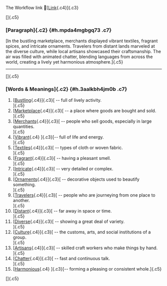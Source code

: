 The Workflow link
👏[[Link](https://www.google.com/url?q=http://www.google.com&sa=D&source=editors&ust=1758270028627684&usg=AOvVaw1eYUmrjRNjjXH6Csdf4P6t){.c4}]{.c3}

[]{.c5}

### [Paragraph]{.c2} {#h.mpda4mgbgq73 .c7}

[In the bustling marketplace, merchants displayed vibrant textiles,
fragrant spices, and intricate ornaments. Travelers from distant lands
marveled at the diverse culture, while local artisans showcased their
craftsmanship. The air was filled with animated chatter, blending
languages from across the world, creating a lively yet harmonious
atmosphere.]{.c5}

------------------------------------------------------------------------

[]{.c5}

### [Words & Meanings]{.c2} {#h.3aalkbh4jm0b .c7}

1.  [[Bustling](https://www.google.com/url?q=http://www.google.com&sa=D&source=editors&ust=1758270028629644&usg=AOvVaw20-3Uu4Y3YWTUNHGYI4vJN){.c4}]{.c3}[ --
    full of lively activity.\
    ]{.c5}
2.  [[Marketplace](https://www.google.com/url?q=http://www.google.com&sa=D&source=editors&ust=1758270028630153&usg=AOvVaw02PzeH2SPk4xAmxf1eHEW4){.c4}]{.c3}[ --
    a place where goods are bought and sold.\
    ]{.c5}
3.  [[Merchants](https://www.google.com/url?q=http://www.google.com&sa=D&source=editors&ust=1758270028630626&usg=AOvVaw0tFENMy55iyeRbSbcPIy0G){.c4}]{.c3}[ --
    people who sell goods, especially in large quantities.\
    ]{.c5}
4.  [[Vibrant](https://www.google.com/url?q=http://www.google.com&sa=D&source=editors&ust=1758270028631052&usg=AOvVaw2DCsf0OXoCBYO6vfbqb6eM){.c4}
    ]{.c3}[-- full of life and energy.\
    ]{.c5}
5.  [[Textiles](https://www.google.com/url?q=http://www.google.com&sa=D&source=editors&ust=1758270028631364&usg=AOvVaw0K3EK3IelbwnTnd2R8uVM5){.c4}]{.c3}[ --
    types of cloth or woven fabric.\
    ]{.c5}
6.  [[Fragrant](https://www.google.com/url?q=http://www.google.com&sa=D&source=editors&ust=1758270028631710&usg=AOvVaw07IdrIdmNI8j5Sbuvt0D3b){.c4}]{.c3}[ --
    having a pleasant smell.\
    ]{.c5}
7.  [[Intricate](https://www.google.com/url?q=http://www.google.com&sa=D&source=editors&ust=1758270028632034&usg=AOvVaw00nQRGXqwVbiEO4FBbffU4){.c4}]{.c3}[ --
    very detailed or complex.\
    ]{.c5}
8.  [[Ornaments](https://www.google.com/url?q=http://www.google.com&sa=D&source=editors&ust=1758270028632356&usg=AOvVaw1oAtL1_AnIiTbgdtj1pPg8){.c4}]{.c3}[ --
    decorative objects used to beautify something.\
    ]{.c5}
9.  [[Travelers](https://www.google.com/url?q=http://www.google.com&sa=D&source=editors&ust=1758270028632778&usg=AOvVaw0-ITb0mhz0z8NYMwsM7VtU){.c4}]{.c3}[ --
    people who are journeying from one place to another.\
    ]{.c5}
10. [[Distant](https://www.google.com/url?q=http://www.google.com&sa=D&source=editors&ust=1758270028633041&usg=AOvVaw1DRzR4u3zS_SSpVQRsNoGV){.c4}]{.c3}[ --
    far away in space or time.\
    ]{.c5}
11. [[Diverse](https://www.google.com/url?q=http://www.google.com&sa=D&source=editors&ust=1758270028633252&usg=AOvVaw2vjh2_Qq6CUAFoD9TsmNdo){.c4}]{.c3}[ --
    showing a great deal of variety.\
    ]{.c5}
12. [[Culture](https://www.google.com/url?q=http://www.google.com&sa=D&source=editors&ust=1758270028633578&usg=AOvVaw17c3n2siI_RrZ4Zg4XGIac){.c4}]{.c3}[ --
    the customs, arts, and social institutions of a group.\
    ]{.c5}
13. [[Artisans](https://www.google.com/url?q=http://www.google.com&sa=D&source=editors&ust=1758270028633821&usg=AOvVaw36ff3CJsWxisXltl-BOa4D){.c4}]{.c3}[ --
    skilled craft workers who make things by hand.\
    ]{.c5}
14. [[Chatter](https://www.google.com/url?q=http://www.google.com&sa=D&source=editors&ust=1758270028634022&usg=AOvVaw3SQpulebQwMOaG4bzsyEV9){.c4}]{.c3}[ --
    fast and continuous talk.\
    ]{.c5}
15. [[Harmonious](https://www.google.com/url?q=http://www.google.com&sa=D&source=editors&ust=1758270028634223&usg=AOvVaw37LIRQKBjVBvSCNn7s5TVX){.c4}
    ]{.c3}[-- forming a pleasing or consistent whole.]{.c5}

[]{.c5}
